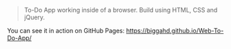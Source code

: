 > To-Do App working inside of a browser. Build using HTML, CSS and jQuery.

You can see it in action on GitHub Pages:
https://biggahd.github.io/Web-To-Do-App/
